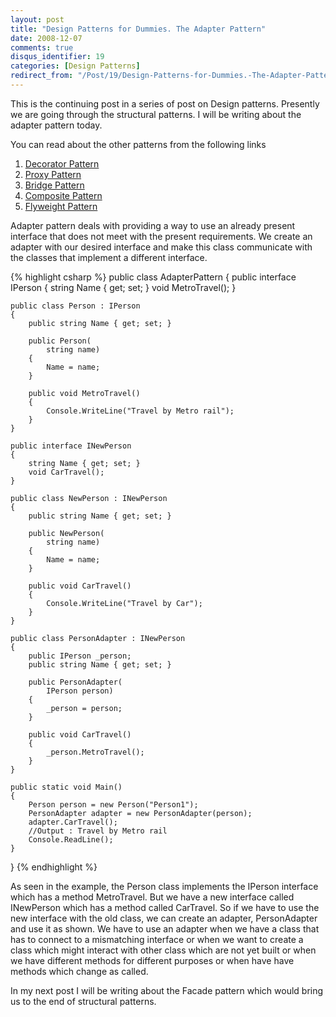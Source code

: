 ```yaml
---
layout: post
title: "Design Patterns for Dummies. The Adapter Pattern"
date: 2008-12-07
comments: true
disqus_identifier: 19
categories: [Design Patterns]
redirect_from: "/Post/19/Design-Patterns-for-Dummies.-The-Adapter-Pattern.aspx/"
---
```

This is the continuing post in a series of post on Design patterns.
Presently we are going through the structural patterns. I will be
writing about the adapter pattern today.

You can read about the other patterns from the following links

1.  [Decorator
    Pattern](/2008/11/17/Design-Patterns-for-Dummies.-The-Decorator-Pattern/)
2.  [Proxy
    Pattern](/2008/11/24/Design-Patterns-for-Dummies.-The-Proxy-Pattern/)
3.  [Bridge
    Pattern](/2008/11/27/Design-Patterns-for-Dummies.-The-Bridge-pattern/)
4.  [Composite
    Pattern](/2008/12/01/Design-Patterns-for-Dummies.-The-Composite-Pattern/)
5.  [Flyweight
    Pattern](/2008/12/04/Design-Patterns-for-Dummies.-The-Flyweight-Pattern/)

Adapter pattern deals with providing a way to use an already present
interface that does not meet with the present requirements. We create an
adapter with our desired interface and make this class communicate with
the classes that implement a different interface.

{% highlight csharp %}
public class AdapterPattern
{
    public interface IPerson
    {
        string Name { get; set; }
        void MetroTravel();
    }

    public class Person : IPerson
    {
        public string Name { get; set; }

        public Person(
            string name)
        {
            Name = name;
        }

        public void MetroTravel()
        {
            Console.WriteLine("Travel by Metro rail");
        }
    }

    public interface INewPerson
    {
        string Name { get; set; }
        void CarTravel();
    }

    public class NewPerson : INewPerson
    {
        public string Name { get; set; }

        public NewPerson(
            string name)
        {
            Name = name;
        }

        public void CarTravel()
        {
            Console.WriteLine("Travel by Car");
        }
    }

    public class PersonAdapter : INewPerson
    {
        public IPerson _person;
        public string Name { get; set; }

        public PersonAdapter(
            IPerson person)
        {
            _person = person;
        }

        public void CarTravel()
        {
            _person.MetroTravel();
        }
    }

    public static void Main()
    {
        Person person = new Person("Person1");
        PersonAdapter adapter = new PersonAdapter(person);
        adapter.CarTravel();
        //Output : Travel by Metro rail
        Console.ReadLine();
    }
}
{% endhighlight %}

As seen in the example, the Person class implements the IPerson
interface which has a method MetroTravel. But we have a new interface
called INewPerson which has a method called CarTravel. So if we have to
use the new interface with the old class, we can create an adapter,
PersonAdapter and use it as shown. We have to use an adapter when we
have a class that has to connect to a mismatching interface or when we
want to create a class which might interact with other class which are
not yet built or when we have different methods for different purposes
or when have have methods which change as called.

In my next post I will be writing about the Facade pattern which would
bring us to the end of structural patterns.

